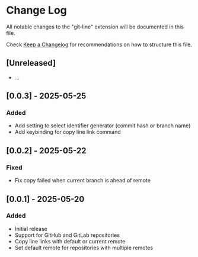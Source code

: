 # Change Log

All notable changes to the "git-line" extension will be documented in this file.

Check [Keep a Changelog](http://keepachangelog.com/) for recommendations on how to structure this file.

## [Unreleased]

- ...

## [0.0.3] - 2025-05-25

### Added

- Add setting to select identifier generator (commit hash or branch name)
- Add keybinding for copy line link command

## [0.0.2] - 2025-05-22

### Fixed

- Fix copy failed when current branch is ahead of remote

## [0.0.1] - 2025-05-20

### Added

- Initial release
- Support for GitHub and GitLab repositories
- Copy line links with default or current remote
- Set default remote for repositories with multiple remotes